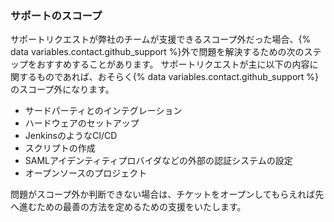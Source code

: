 
### サポートのスコープ

サポートリクエストが弊社のチームが支援できるスコープ外だった場合、{% data variables.contact.github_support %}外で問題を解決するための次のステップをおすすめすることがあります。 サポートリクエストが主に以下の内容に関するものであれば、おそらく{% data variables.contact.github_support %}のスコープ外になります。
- サードパーティとのインテグレーション
- ハードウェアのセットアップ
- JenkinsのようなCI/CD
- スクリプトの作成
- SAMLアイデンティティプロバイダなどの外部の認証システムの設定
- オープンソースのプロジェクト

問題がスコープ外か判断できない場合は、チケットをオープンしてもらえれば先へ進むための最善の方法を定めるための支援をいたします。
